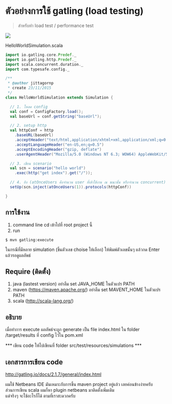 # ตัวอย่างการใช้ gatling (load testing)

> สำหรับทำ load test / performance test

<img src="https://lh3.googleusercontent.com/-O00Bb_QI3tE/VlfONCHNzAI/AAAAAAAAQiw/2q6YqmZrbGA/w1730-h1025-no/11-26-2015%2B7-05-07%2BPM.png" />

HelloWorldSimulation.scala
```scala
import io.gatling.core.Predef._
import io.gatling.http.Predef._
import scala.concurrent.duration._
import com.typesafe.config._

/**
 * @author jittagornp
 * create 23/11/2015
 */
class HelloWorldSimulation extends Simulation {

  // 1. โหลด config
  val conf = ConfigFactory.load();
  val baseUrl = conf.getString("baseUrl");

  // 2. setup http
  val httpConf = http
    .baseURL(baseUrl)
    .acceptHeader("text/html,application/xhtml+xml,application/xml;q=0.9,*/*;q=0.8")
    .acceptLanguageHeader("en-US,en;q=0.5")
    .acceptEncodingHeader("gzip, deflate")
    .userAgentHeader("Mozilla/5.0 (Windows NT 6.3; WOW64) AppleWebKit/537.36 (KHTML, like Gecko) Chrome/46.0.2490.86 Safari/537.36");

  // 3. เขียน scenario  
  val scn = scenario("hello world")
    .exec(http("get index").get("/"));

  // 4. ยิง (atOnceUsers คือจำนวน user ที่เข้าใช้งาน ณ ขณะนั้น หรือจำนวน concurrent)
  setUp(scn.inject(atOnceUsers(1)).protocols(httpConf))

}
```
## การใช้งาน
1. command line cd เข้าไปที่ root project นี้
2. run 
```shell
$ mvn gatling:execute
```
ในกรณีที่มีหลาย simulation (ขึ้นตัวเลข choise ให้เลือก)  ให้พิมพ์ตัวเลขนั้นๆ แล้วกด Enter แล้วรอดูผลลัพธ์

## Require (ติดตั้ง)
1. java (lastest version) อย่าลืม set JAVA_HOME ในตัวแปร PATH
2. maven (https://maven.apache.org/) อย่าลืม set MAVENT_HOME ในตัวแปร PATH
3. scala (http://scala-lang.org/)

## อธิบาย
เมื่อทำการ execute ผลลัพธ์จะถูก generate เป็น file  index.html ใน folder /target/results ที่ config ไว้ใน pom.xml<br/>

*** เขียน code ให้ไปเขียนที่ folder src/test/resources/simulations ***


## เอกสารการเขียน code
http://gatling.io/docs/2.1.7/general/index.html


ผมใช้ Netbeans IDE มันเหมาะกับการขึ้น maven project อยู่แล้ว เลยค่อนข้างง่ายครับ  <br/>
ส่วนการเขียน scala ผมก็หา plugin netbeans มาติดตั้งเพิ่มเติม  <br/>
แต่จริงๆ  จะใช้อะไรก็ได้  ตามที่เราสะดวกครับ
